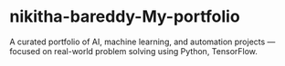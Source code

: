 # nikitha-bareddy-My-portfolio
A curated portfolio of AI, machine learning, and automation projects — focused on real-world problem solving using Python, TensorFlow.
